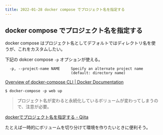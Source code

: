 ```yaml
---
title: 2022-01-28 docker compose でプロジェクト名を指定する
---
```


## docker compose でプロジェクト名を指定する

docker compose はプロジェクト名としてデフォルトではディレクトリ名を使うが、これをカスタムしたい。

下記の dokcer compose `-p` オプションが使える。

```
  -p, --project-name NAME     Specify an alternate project name
                              (default: directory name)
```

[Overview of docker-compose CLI \| Docker Documentation](https://docs.docker.com/compose/reference/)

```console
$ docker-compose -p web up
```

> プロジェクト名が変わると永続化しているボリュームが変わってしまうので、注意が必要。

[dockerでプロジェクト名を指定する - Qiita](https://qiita.com/reflet/items/b7b384d202a9f5514fb3)

たとえば一時的にボリュームを切り分けて環境を作りたいときに便利そう。
